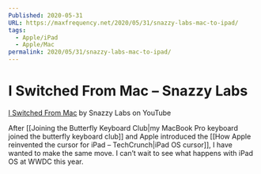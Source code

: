 ```yaml
---
Published: 2020-05-31
URL: https://maxfrequency.net/2020/05/31/snazzy-labs-mac-to-ipad/
tags:
  - Apple/iPad
  - Apple/Mac
permalink: 2020/05/31/snazzy-labs-mac-to-ipad/
---
```

# I Switched From Mac – Snazzy Labs

[I Switched From Mac](https://www.youtube.com/watch?v=ie6eIudvL6o) by Snazzy Labs on YouTube

After [[Joining the Butterfly Keyboard Club|my MacBook Pro keyboard joined the butterfly keyboard club]] and Apple introduced the [[How Apple reinvented the cursor for iPad – TechCrunch|iPad OS cursor]], I have wanted to make the same move. I can’t wait to see what happens with iPad OS at WWDC this year.